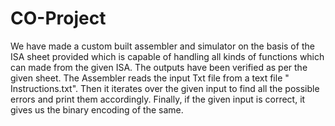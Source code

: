 # CO-Project
We have made a custom built assembler and simulator on the basis of the ISA sheet provided which is capable of handling all kinds of functions which can made from the given ISA. The outputs have been verified as per the given sheet. The Assembler reads the input Txt file from a text file " Instructions.txt". Then it iterates over the given input to find all the possible errors and print them accordingly. Finally, if the given input is correct, it gives us the binary encoding of the same. 



